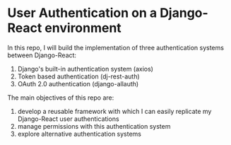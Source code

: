 # User Authentication on a Django-React environment

In this repo, I will build the implementation of three authentication systems between Django-React:
1. Django's built-in authentication system (axios)
2. Token based authentication (dj-rest-auth)
3. OAuth 2.0 authentication (django-allauth)


The main objectives of this repo are:
1. develop a reusable framework with which I can easily replicate my Django-React user authentications
2. manage permissions with this authentication system
3. explore alternative authentication systems
